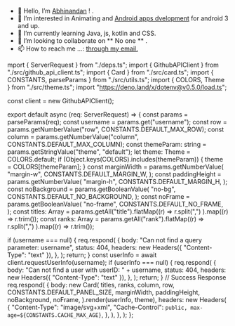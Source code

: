 - 👋 Hello, I’m <a href="https://www.github.com/Abhinandan080" target="_blank" rel="noopener noreferrer">Abhinandan</a> ! . 
- 👀 I’m interested in Animating and <a href="https://www.developers.android.com" target="_blank" rel="noopener noreferrer">Android apps dvelopment</a> for android 3 and up. 
- 🌱 I’m currently learning Java, js, kotlin and CSS. 
- 💞️ I’m looking to collaborate on ** No one ** . 
- 📫 How to reach me ...: <a href="abhinandansingh080@gmail.com" target="_blank" rel="noopener noreferrer">through my email. </a>

<!---
Abhinandan080/Abhinandan080 is a ✨ special ✨ repository because its `README.md` (this file) appears on your GitHub profile.
You can click the Preview link to take a look at your changes.
--->

mport { ServerRequest } from "./deps.ts";
import { GithubAPIClient } from "./src/github_api_client.ts";
import { Card } from "./src/card.ts";
import { CONSTANTS, parseParams } from "./src/utils.ts";
import { COLORS, Theme } from "./src/theme.ts";
import "https://deno.land/x/dotenv@v0.5.0/load.ts";

const client = new GithubAPIClient();

export default async (req: ServerRequest) => {
  const params = parseParams(req);
  const username = params.get("username");
  const row = params.getNumberValue("row", CONSTANTS.DEFAULT_MAX_ROW);
  const column = params.getNumberValue("column", CONSTANTS.DEFAULT_MAX_COLUMN);
  const themeParam: string = params.getStringValue("theme", "default");
  let theme: Theme = COLORS.default;
  if (Object.keys(COLORS).includes(themeParam)) {
    theme = COLORS[themeParam];
  }
  const marginWidth = params.getNumberValue(
    "margin-w",
    CONSTANTS.DEFAULT_MARGIN_W,
  );
  const paddingHeight = params.getNumberValue(
    "margin-h",
    CONSTANTS.DEFAULT_MARGIN_H,
  );
  const noBackground = params.getBooleanValue(
    "no-bg",
    CONSTANTS.DEFAULT_NO_BACKGROUND,
  );
  const noFrame = params.getBooleanValue(
    "no-frame",
    CONSTANTS.DEFAULT_NO_FRAME,
  );
  const titles: Array<string> = params.getAll("title").flatMap((r) =>
    r.split(",")
  ).map((r) => r.trim());
  const ranks: Array<string> = params.getAll("rank").flatMap((r) =>
    r.split(",")
  ).map((r) => r.trim());

  if (username === null) {
    req.respond(
      {
        body: "Can not find a query parameter: username",
        status: 404,
        headers: new Headers({ "Content-Type": "text" }),
      },
    );
    return;
  }
  const userInfo = await client.requestUserInfo(username);
  if (userInfo === null) {
    req.respond(
      {
        body: "Can not find a user with userID: " + username,
        status: 404,
        headers: new Headers({ "Content-Type": "text" }),
      },
    );
    return;
  }
  // Success Response
  req.respond(
    {
      body: new Card(
        titles,
        ranks,
        column,
        row,
        CONSTANTS.DEFAULT_PANEL_SIZE,
        marginWidth,
        paddingHeight,
        noBackground,
        noFrame,
      ).render(userInfo, theme),
      headers: new Headers(
        {
          "Content-Type": "image/svg+xml",
          "Cache-Control": `public, max-age=${CONSTANTS.CACHE_MAX_AGE}`,
        },
      ),
    },
  );
};
